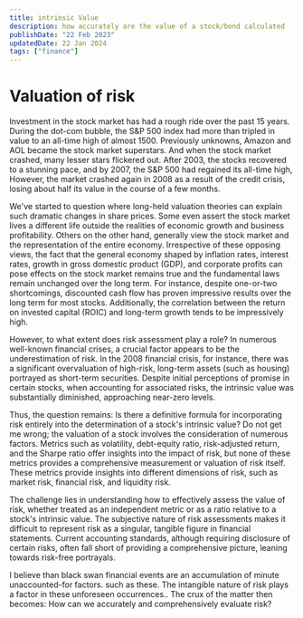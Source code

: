 ```yaml
---
title: intrinsic Value
description: how accurately are the value of a stock/bond calculated
publishDate: "22 Feb 2023"
updatedDate: 22 Jan 2024
tags: ["finance"]
---
```


# Valuation of risk

Investment in the stock market has had a rough ride over the past 15 years. During the dot-com bubble, the S&P 500 index had more than tripled in value to an all-time high of almost 1500. Previously unknowns, Amazon and AOL became the stock market superstars. And when the stock market crashed, many lesser stars flickered out. After 2003, the stocks recovered to a stunning pace, and by 2007, the S&P 500 had regained its all-time high, However, the market crashed again in 2008 as a result of the credit crisis, losing about half its value in the course of a few months.

We've started to question where long-held valuation theories can explain such dramatic changes in share prices. Some even assert the stock market lives a different life outside the realities of economic growth and business profitability. Others on the other hand, generally view the stock market and the representation of the entire economy. Irrespective of these opposing views, the fact that the general economy shaped by inflation rates, interest rates, growth in gross domestic product (GDP), and corporate profits can pose effects on the stock market remains true and the fundamental laws remain unchanged over the long term. For instance, despite one-or-two shortcomings, discounted cash flow has proven impressive results over the long term for most stocks. Additionally, the correlation between the return on invested capital (ROIC) and long-term growth tends to be impressively high.

However, to what extent does risk assessment play a role? In numerous well-known financial crises, a crucial factor appears to be the underestimation of risk. In the 2008 financial crisis, for instance, there was a significant overvaluation of high-risk, long-term assets (such as housing) portrayed as short-term securities. Despite initial perceptions of promise in certain stocks, when accounting for associated risks, the intrinsic value was substantially diminished, approaching near-zero levels.

Thus, the question remains: Is there a definitive formula for incorporating risk entirely into the determination of a stock's intrinsic value? Do not get me wrong; the valuation of a stock involves the consideration of numerous factors. Metrics such as volatility, debt-equity ratio, risk-adjusted return, and the Sharpe ratio offer insights into the impact of risk, but none of these metrics provides a comprehensive measurement or valuation of risk itself. These metrics provide insights into different dimensions of risk, such as market risk, financial risk, and liquidity risk.

The challenge lies in understanding how to effectively assess the value of risk, whether treated as an independent metric or as a ratio relative to a stock's intrinsic value. The subjective nature of risk assessments makes it difficult to represent risk as a singular, tangible figure in financial statements.
Current accounting standards, although requiring disclosure of certain risks, often fall short of providing a comprehensive picture, leaning towards risk-free portrayals.

I believe than black swan financial events are an accumulation of minute unaccounted-for factors. such as these. The intangible nature of risk plays a factor in these unforeseen occurrences.. The crux of the matter then becomes: How can we accurately and comprehensively evaluate risk?
